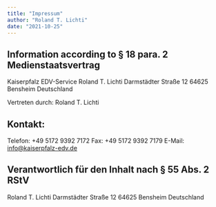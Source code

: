 ```yaml
---
title: "Impressum"
author: "Roland T. Lichti"
date: "2021-10-25"
---
```


## Information according to § 18 para. 2 Medienstaatsvertrag

  Kaiserpfalz EDV-Service
  Roland T. Lichti
  Darmstädter Straße 12
  64625 Bensheim
  Deutschland

Vertreten durch: Roland T. Lichti

## Kontakt:

  Telefon: +49 5172 9392 7172
  Fax: +49 5172 9392 7179
  E-Mail: info@kaiserpfalz-edv.de


## Verantwortlich für den Inhalt nach § 55 Abs. 2 RStV

  Roland T. Lichti
  Darmstädter Straße 12
  64625 Bensheim
  Deutschland
